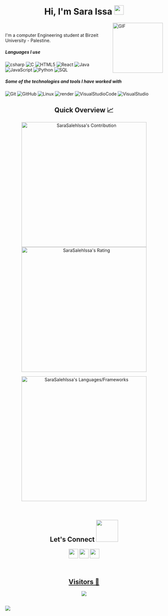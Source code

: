 
<h1 align="center">Hi, I'm Sara Issa <img width="30px" src="https://media.tenor.com/images/3b388fe03da271d2674faf85eb7c3fcd/tenor.gif" /></h1>

<img align="right" alt="GIF" height="160px" src="https://media.giphy.com/media/du3J3cXyzhj75IOgvA/giphy.gif" />
<br/>

I'm a computer Engineering student at Birzeit University - Palestine.

##### Languages I use
![csharp](https://img.shields.io/badge/-C-000000?style=flat&logo=csharp)
![C](https://img.shields.io/badge/-C-000000?style=flat&logo=c)
![HTML5](https://img.shields.io/badge/-HTML5-000000?style=flat&logo=html5)
![React](https://img.shields.io/badge/-React-000000?style=flat&logo=React)
![Java](https://img.shields.io/badge/-Java-000000?style=flat&logo=java)
![JavaScript](https://img.shields.io/badge/-JavaScript-000000?style=flat&logo=javascript)
![Python](https://img.shields.io/badge/-Python-000000?style=flat&logo=python)
![SQL](https://img.shields.io/badge/-SQL-000000?style=flat&logo=postgresql)

##### Some of the technologies and tools I have worked with

![Git](https://img.shields.io/badge/-Git-222222?style=flat&logo=git&logoColor=F05032)
![GitHub](https://img.shields.io/badge/-GitHub-222222?style=flat&logo=github&logoColor=181717)
![Linux](https://img.shields.io/badge/-Linux-222222?style=flat&logo=linux&logoColor=FCC624)
![render](https://img.shields.io/badge/-render-222222?style=flat&logo=render)
![VisualStudioCode](https://img.shields.io/badge/-VS%20Code-222222?style=flat&logo=VisualStudioCode&logoColor=1E90FF)
![VisualStudio](https://img.shields.io/badge/-VS%20-222222?style=flat&logo=VisualStudio&logoColor=8A2BE2)

<h2 align="center">Quick Overview 📈</h2>  
<p align = "center">
  <img src = "https://github-readme-stats.vercel.app/api?username=SaraSalehIssa&count_private=true&theme=radical&hide_border=true" alt = "SaraSalehIssa's Contribution" width = 400 >
  <img src = "https://github-readme-streak-stats.herokuapp.com?user=SaraSalehIssa&count_private=true&theme=radical&hide_border=true" alt = "SaraSalehIssa's Rating" width = 400 >
</p>
<p align = "center">
 <img src = "https://github-readme-stats.vercel.app/api/top-langs?username=SaraSalehIssa&show_icons=true&count_private=true&locale=en&layout=compact&langs_count=10&t&hide_border=true&bg_color=282A36&title_color=DD6387&text_color=fff&icon_color=fff" alt = "SaraSalehIssa's Languages/Frameworks" width = 400 />
</p>

<br/>
<h2 align="center">Let's Connect <img src='https://raw.githubusercontent.com/ShahriarShafin/ShahriarShafin/main/Assets/handshake.gif' width="70"></h2>
<p align="center">
  <a href = "https://www.linkedin.com/in/sara-issa-a2b730238/"><img src = "https://img.shields.io/badge/LinkedIn-0077B5?style=for-the-badge&logo=linkedin&logoColor=white" height = 30></a>
  <a href = "mailto:issasalehsara2001@gmail.com"><img src = "https://img.shields.io/badge/Gmail-D14836?style=for-the-badge&logo=gmail&logoColor=white" height = 30></a>
  <a href = "https://www.facebook.com/sara.issa.5895"><img src = "https://img.shields.io/badge/facebook-0077B5?style=for-the-badge&logo=facebook&logoColor=white" height = 30</a>
</p>

<br/>
<h2 align="center">Visitors 👀</h2>
<div align="center" >
  <img src="https://profile-counter.glitch.me/SaraSalehIssa/count.svg"></img>
</div>

<br/>
<p>
  <img src="https://raw.githubusercontent.com/saadeghi/saadeghi/master/dino.gif" /><br>
</p>
